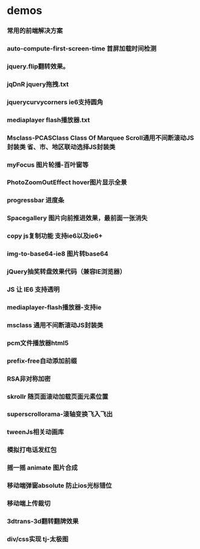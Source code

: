 # demos<br />
###  常用的前端解决方案<br />
###  auto-compute-first-screen-time  首屏加载时间检测<br />
###  jquery.flip翻转效果。<br />
###  jqDnR jquery拖拽.txt<br />
###  jquerycurvycorners ie6支持圆角<br />
###  mediaplayer flash播放器.txt<br />
###  Msclass-PCASClass Class Of Marquee Scroll通用不间断滚动JS封装类  省、市、地区联动选择JS封装类<br />
###  myFocus 图片轮播-百叶窗等<br />
###  PhotoZoomOutEffect hover图片显示全景<br />
###  progressbar 进度条<br />
###  Spacegallery 图片向前推进效果，最前面一张消失<br />
### copy js复制功能 支持ie6以及ie6+<br />
### img-to-base64-ie8  图片转base64<br />
### jQuery抽奖转盘效果代码（兼容IE浏览器）<br />
### JS 让 IE6 支持透明<br />
### mediaplayer-flash播放器-支持ie<br />
### msclass 通用不间断滚动JS封装类<br />
### pcm文件播放器html5<br />
### prefix-free自动添加前缀<br />
### RSA非对称加密<br />
### skrollr 随页面滚动加载页面元素位置<br />
### superscrollorama-滚轴变换飞入飞出<br />
### tweenJs相关动画库<br />
### 模拟打电话发红包<br />
### 摇一摇 animate 图片合成<br />
### 移动端弹窗absolute 防止ios光标错位<br />
### 移动端上传裁切<br />
### 3dtrans-3d翻转翻牌效果<br />
### div/css实现 tj-太极图<br />
